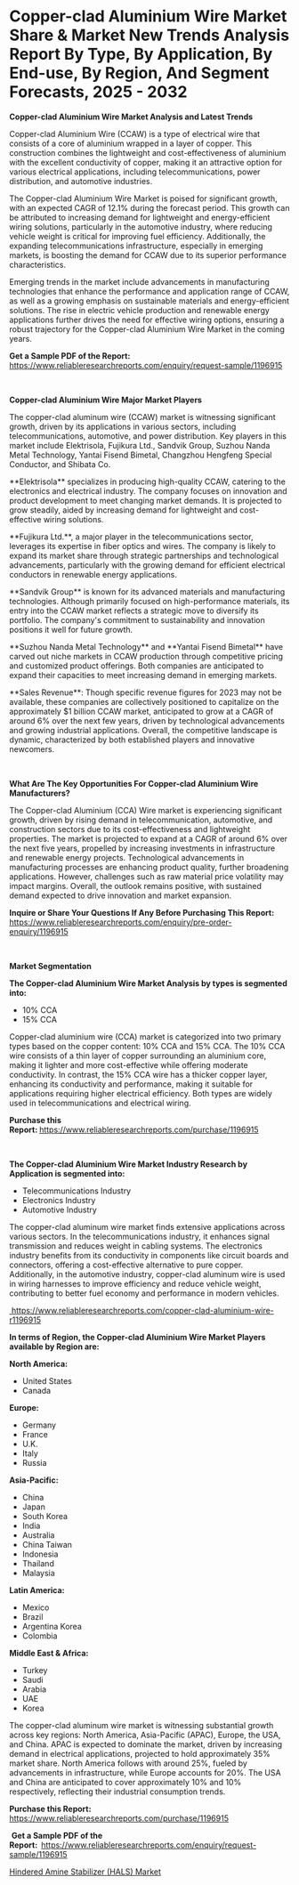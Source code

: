 <p><h1>Copper-clad Aluminium Wire Market Share & Market New Trends Analysis Report By Type, By Application, By End-use, By Region, And Segment Forecasts, 2025 - 2032</h1></p><p><strong>Copper-clad Aluminium Wire Market Analysis and Latest Trends</strong></p>
<p><p>Copper-clad Aluminium Wire (CCAW) is a type of electrical wire that consists of a core of aluminium wrapped in a layer of copper. This construction combines the lightweight and cost-effectiveness of aluminium with the excellent conductivity of copper, making it an attractive option for various electrical applications, including telecommunications, power distribution, and automotive industries.</p><p>The Copper-clad Aluminium Wire Market is poised for significant growth, with an expected CAGR of 12.1% during the forecast period. This growth can be attributed to increasing demand for lightweight and energy-efficient wiring solutions, particularly in the automotive industry, where reducing vehicle weight is critical for improving fuel efficiency. Additionally, the expanding telecommunications infrastructure, especially in emerging markets, is boosting the demand for CCAW due to its superior performance characteristics.</p><p>Emerging trends in the market include advancements in manufacturing technologies that enhance the performance and application range of CCAW, as well as a growing emphasis on sustainable materials and energy-efficient solutions. The rise in electric vehicle production and renewable energy applications further drives the need for effective wiring options, ensuring a robust trajectory for the Copper-clad Aluminium Wire Market in the coming years.</p></p>
<p><strong>Get a Sample PDF of the Report:&nbsp;</strong> <a href="https://www.reliableresearchreports.com/enquiry/request-sample/1196915?utm_campaign=2657&utm_medium=2&utm_source=Github&utm_content=ia&utm_term=03042025&utm_id=copper-clad-aluminium-wire">https://www.reliableresearchreports.com/enquiry/request-sample/1196915</a></p>
<p>&nbsp;</p>
<p><strong>Copper-clad Aluminium Wire Major Market Players</strong></p>
<p><p>The copper-clad aluminum wire (CCAW) market is witnessing significant growth, driven by its applications in various sectors, including telecommunications, automotive, and power distribution. Key players in this market include Elektrisola, Fujikura Ltd., Sandvik Group, Suzhou Nanda Metal Technology, Yantai Fisend Bimetal, Changzhou Hengfeng Special Conductor, and Shibata Co.</p><p>**Elektrisola** specializes in producing high-quality CCAW, catering to the electronics and electrical industry. The company focuses on innovation and product development to meet changing market demands. It is projected to grow steadily, aided by increasing demand for lightweight and cost-effective wiring solutions.</p><p>**Fujikura Ltd.**, a major player in the telecommunications sector, leverages its expertise in fiber optics and wires. The company is likely to expand its market share through strategic partnerships and technological advancements, particularly with the growing demand for efficient electrical conductors in renewable energy applications.</p><p>**Sandvik Group** is known for its advanced materials and manufacturing technologies. Although primarily focused on high-performance materials, its entry into the CCAW market reflects a strategic move to diversify its portfolio. The company's commitment to sustainability and innovation positions it well for future growth.</p><p>**Suzhou Nanda Metal Technology** and **Yantai Fisend Bimetal** have carved out niche markets in CCAW production through competitive pricing and customized product offerings. Both companies are anticipated to expand their capacities to meet increasing demand in emerging markets.</p><p>**Sales Revenue**: Though specific revenue figures for 2023 may not be available, these companies are collectively positioned to capitalize on the approximately $1 billion CCAW market, anticipated to grow at a CAGR of around 6% over the next few years, driven by technological advancements and growing industrial applications. Overall, the competitive landscape is dynamic, characterized by both established players and innovative newcomers.</p></p>
<p>&nbsp;</p>
<p><strong>What Are The Key Opportunities For Copper-clad Aluminium Wire Manufacturers?</strong></p>
<p><p>The Copper-clad Aluminium (CCA) Wire market is experiencing significant growth, driven by rising demand in telecommunication, automotive, and construction sectors due to its cost-effectiveness and lightweight properties. The market is projected to expand at a CAGR of around 6% over the next five years, propelled by increasing investments in infrastructure and renewable energy projects. Technological advancements in manufacturing processes are enhancing product quality, further broadening applications. However, challenges such as raw material price volatility may impact margins. Overall, the outlook remains positive, with sustained demand expected to drive innovation and market expansion.</p></p>
<p><strong>Inquire or Share Your Questions If Any Before Purchasing This Report:</strong> <a href="https://www.reliableresearchreports.com/enquiry/pre-order-enquiry/1196915?utm_campaign=2657&utm_medium=2&utm_source=Github&utm_content=ia&utm_term=03042025&utm_id=copper-clad-aluminium-wire">https://www.reliableresearchreports.com/enquiry/pre-order-enquiry/1196915</a></p>
<p>&nbsp;</p>
<p><strong>Market Segmentation</strong></p>
<p><strong>The Copper-clad Aluminium Wire Market Analysis by types is segmented into:</strong></p>
<p><ul><li>10% CCA</li><li>15% CCA</li></ul></p>
<p><p>Copper-clad aluminium wire (CCA) market is categorized into two primary types based on the copper content: 10% CCA and 15% CCA. The 10% CCA wire consists of a thin layer of copper surrounding an aluminium core, making it lighter and more cost-effective while offering moderate conductivity. In contrast, the 15% CCA wire has a thicker copper layer, enhancing its conductivity and performance, making it suitable for applications requiring higher electrical efficiency. Both types are widely used in telecommunications and electrical wiring.</p></p>
<p><strong>Purchase this Report:&nbsp;</strong><a href="https://www.reliableresearchreports.com/purchase/1196915?utm_campaign=2657&utm_medium=2&utm_source=Github&utm_content=ia&utm_term=03042025&utm_id=copper-clad-aluminium-wire">https://www.reliableresearchreports.com/purchase/1196915</a></p>
<p>&nbsp;</p>
<p><strong>The Copper-clad Aluminium Wire Market Industry Research by Application is segmented into:</strong></p>
<p><ul><li>Telecommunications Industry</li><li>Electronics Industry</li><li>Automotive Industry</li></ul></p>
<p><p>The copper-clad aluminum wire market finds extensive applications across various sectors. In the telecommunications industry, it enhances signal transmission and reduces weight in cabling systems. The electronics industry benefits from its conductivity in components like circuit boards and connectors, offering a cost-effective alternative to pure copper. Additionally, in the automotive industry, copper-clad aluminum wire is used in wiring harnesses to improve efficiency and reduce vehicle weight, contributing to better fuel economy and performance in modern vehicles.</p></p>
<p><a href="https://www.reliableresearchreports.com/copper-clad-aluminium-wire-r1196915?utm_campaign=2657&utm_medium=2&utm_source=Github&utm_content=ia&utm_term=03042025&utm_id=copper-clad-aluminium-wire">&nbsp;https://www.reliableresearchreports.com/copper-clad-aluminium-wire-r1196915</a></p>
<p><strong>In terms of Region, the Copper-clad Aluminium Wire Market Players available by Region are:</strong></p>
<p>
    <p> <strong> North America: </strong>
        <ul>
            <li>United States</li>
            <li>Canada</li>
        </ul>
        </p> 
    <p> <strong> Europe: </strong>
        <ul>
            <li>Germany</li>
            <li>France</li>
            <li>U.K.</li>
            <li>Italy</li>
            <li>Russia</li>
        </ul>
        </p> 
    <p> <strong> Asia-Pacific: </strong>
        <ul>
            <li>China</li>
            <li>Japan</li>
            <li>South Korea</li>
            <li>India</li>
            <li>Australia</li>
            <li>China Taiwan</li>
            <li>Indonesia</li>
            <li>Thailand</li>
            <li>Malaysia</li>
        </ul>
        </p> 
    <p> <strong> Latin America: </strong>
        <ul>
            <li>Mexico</li>
            <li>Brazil</li>
            <li>Argentina Korea</li>
            <li>Colombia</li>
        </ul>
        </p> 
    <p> <strong> Middle East & Africa: </strong>
        <ul>
            <li>Turkey</li>
            <li>Saudi</li>
            <li>Arabia</li>
            <li>UAE</li>
            <li>Korea</li>
        </ul>
    </p>
    </p>
<p><p>The copper-clad aluminum wire market is witnessing substantial growth across key regions: North America, Asia-Pacific (APAC), Europe, the USA, and China. APAC is expected to dominate the market, driven by increasing demand in electrical applications, projected to hold approximately 35% market share. North America follows with around 25%, fueled by advancements in infrastructure, while Europe accounts for 20%. The USA and China are anticipated to cover approximately 10% and 10% respectively, reflecting their industrial consumption trends.</p></p>
<p><strong>Purchase this Report: </strong><a href="https://www.reliableresearchreports.com/purchase/1196915?utm_campaign=2657&utm_medium=2&utm_source=Github&utm_content=ia&utm_term=03042025&utm_id=copper-clad-aluminium-wire">https://www.reliableresearchreports.com/purchase/1196915</a></p>
<p>&nbsp;<strong>Get a Sample PDF of the Report:&nbsp;&nbsp;</strong><a href="https://www.reliableresearchreports.com/enquiry/request-sample/1196915?utm_campaign=2657&utm_medium=2&utm_source=Github&utm_content=ia&utm_term=03042025&utm_id=copper-clad-aluminium-wire">https://www.reliableresearchreports.com/enquiry/request-sample/1196915</a></p>
<p><strong></strong></p>
<p><p><a href="https://github.com/waverlyam689/Market-Research-Report-List-1/blob/main/hindered-amine-stabilizer-hals-market.md?utm_campaign=2657&utm_medium=2&utm_source=Github&utm_content=ia&utm_term=03042025&utm_id=copper-clad-aluminium-wire">Hindered Amine Stabilizer (HALS) Market</a></p></p>